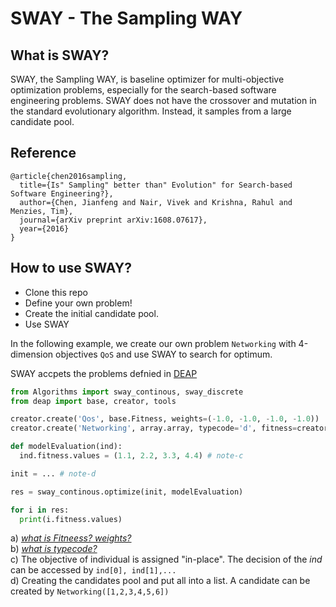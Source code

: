 # SWAY - The Sampling WAY
 
## What is SWAY?
SWAY, the Sampling WAY, is baseline optimizer for multi-objective optimization problems, especially for the search-based software engineering problems.
SWAY does not have the crossover and mutation in the standard evolutionary algorithm. Instead, it samples from a large candidate pool.

## Reference
```
@article{chen2016sampling,
  title={Is" Sampling" better than" Evolution" for Search-based Software Engineering?},
  author={Chen, Jianfeng and Nair, Vivek and Krishna, Rahul and Menzies, Tim},
  journal={arXiv preprint arXiv:1608.07617},
  year={2016}
}
```

## How to use SWAY?
* Clone this repo
* Define your own problem!
* Create the initial candidate pool.
* Use SWAY 

In the following example, we create our own problem `Networking` with 4-dimension objectives `QoS` and use SWAY to search for optimum.



SWAY accpets the problems defnied in [DEAP](http://deap.readthedocs.io/en/master/index.html)  


```python
from Algorithms import sway_continous, sway_discrete
from deap import base, creator, tools

creator.create('Qos', base.Fitness, weights=(-1.0, -1.0, -1.0, -1.0))  # note-a
creator.create('Networking', array.array, typecode='d', fitness=creator.Qos)  # note-b

def modelEvaluation(ind):
  ind.fitness.values = (1.1, 2.2, 3.3, 4.4) # note-c

init = ... # note-d

res = sway_continous.optimize(init, modelEvaluation)

for i in res:
  print(i.fitness.values)
```

a)  _[what is Fitneess? weights?](http://deap.readthedocs.io/en/master/tutorials/basic/part1.html)_   
b) _[what is typecode?](https://docs.scipy.org/doc/numpy/reference/generated/numpy.typename.html)_  
c) The objective of individual is assigned "in-place".
The decision of the _ind_ can be accessed by `ind[0], ind[1],...`  
d) Creating the candidates pool and put all into a list. A candidate can be created by `Networking([1,2,3,4,5,6])`
